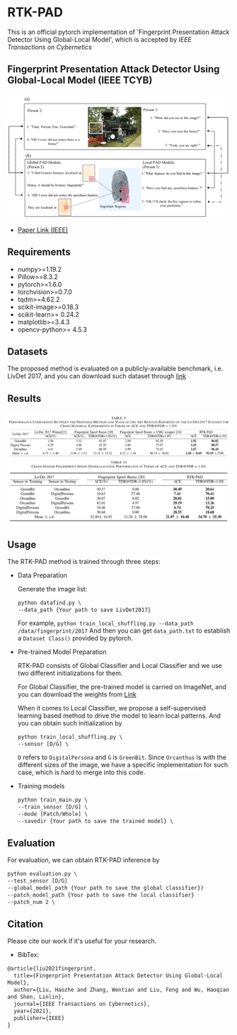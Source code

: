 # RTK-PAD
This is an official pytorch implementation of 'Fingerprint Presentation Attack Detector Using Global-Local Model', which is accepted by *IEEE Transactions on Cybernetics*

## Fingerprint Presentation Attack Detector Using Global-Local Model (IEEE TCYB)

![](./src/method.png)

* [Paper Link (IEEE)](https://ieeexplore.ieee.org/abstract/document/9457215/)

## Requirements

*   numpy>=1.19.2
*   Pillow>=8.3.2
*   pytorch>=1.6.0
*   torchvision>=0.7.0
*   tqdm>=4.62.2
*   scikit-image>=0.18.3
*   scikit-learn>= 0.24.2
*   matplotlib>=3.4.3
*   opencv-python>= 4.5.3

## Datasets
The proposed method is evaluated on a publicly-available benchmark, i.e. LivDet 2017, and you can download such dataset through [link](https://livdet.org/registration.php)

## Results
![](./src/result.png)


## Usage
The RTK-PAD method is trained through three steps:

* Data Preparation

  Generate the image list:
  ```
  python datafind.py \
  --data_path {Your path to save LivDet2017}
  ```
  For example, `python train_local_shuffling.py --data_path /data/fingerprint/2017`
  And then you can get `data_path.txt` to establish a `Dataset Class()` provided by pytorch.

* Pre-trained Model Preparation

  RTK-PAD consists of  Global Classifier and Local Classifier and we use two different initializations for them.

  For Global Classifier, the pre-trained model is carried on ImageNet, and you can download the weights from [Link](https://github.com/d-li14/mobilenetv3.pytorch)

  When it comes to Local Classifier, we propose a self-supervised learning based method to drive the model to learn local patterns. And you can obtain such initialization by
  ```
  python train_local_shuffling.py \
  --sensor [D/G] \
  ```
  `D` refers to `DigitalPersona` and `G` is `GreenBit`. Since `Orcanthus` is with the different sizes of the image, we have a specific implementation for such case, which is hard to merge into this code.

* Training models
  ```
  python train_main.py \
  --train_sensor [D/G] \
  --mode [Patch/Whole] \
  --savedir {Your path to save the trained model} \

  ```

## Evaluation
For evaluation, we can obtain RTK-PAD inference by
```
python evaluation.py \
--test_sensor [D/G]
--global_model_path {Your path to save the global classifier})
--patch_model_path {Your path to save the local classifier}
--patch_num 2 \
```


## Citation
Please cite our work if it's useful for your research.
* BibTex:
```
@article{liu2021fingerprint,
  title={Fingerprint Presentation Attack Detector Using Global-Local Model},
  author={Liu, Haozhe and Zhang, Wentian and Liu, Feng and Wu, Haoqian and Shen, Linlin},
  journal={IEEE Transactions on Cybernetics},
  year={2021},
  publisher={IEEE}
}
```

